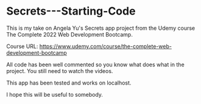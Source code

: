 # Secrets---Starting-Code

This is my take on Angela Yu's Secrets app project from the Udemy course The Complete 2022 Web Development Bootcamp.

Course URL: https://www.udemy.com/course/the-complete-web-development-bootcamp

All code has been well commented so you know what does what in the project.
You still need to watch the videos.

This app has been tested and works on localhost.

I hope this will be useful to somebody.
